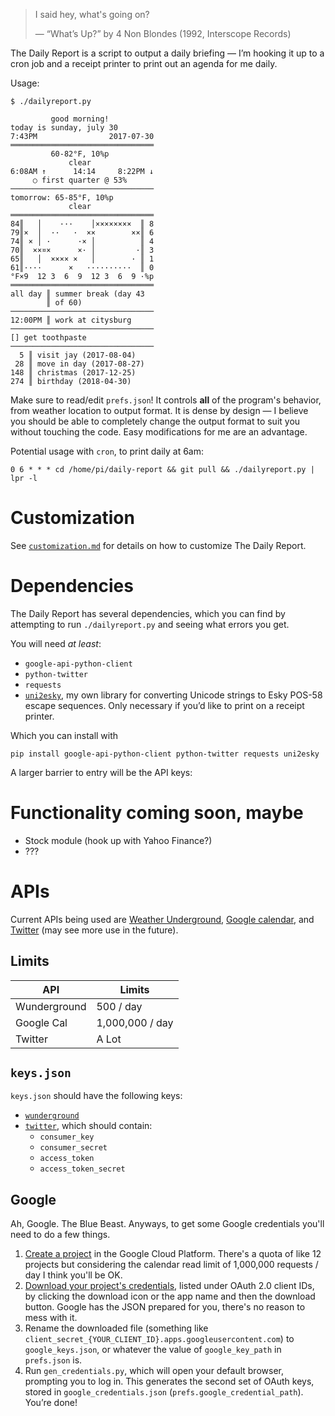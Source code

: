 > I said hey, what's going on?
>
> — “What’s Up?” by 4 Non Blondes (1992, Interscope Records)

The Daily Report is a script to output a daily briefing — I’m hooking it up
to a cron job and a receipt printer to print out an agenda for me daily.

Usage:

    $ ./dailyreport.py

             good morning!
    today is sunday, july 30
    7:43PM                2017-07-30
    ════════════════════════════════
             60-82°F, 10%p
                 clear
    6:08AM ↑      14:14     8:22PM ↓
         ○ first quarter @ 53%
    ────────────────────────────────
    tomorrow: 65-85°F, 10%p
                 clear
    ════════════════════════════════
    84║   │    ···    │××××××××  ║ 8
    79║×  │  ··   ·  ××        ××║ 6
    74║ × │ ·      ·× │          ║ 4
    70║  ××¤×      ×· │         ·║ 3
    65║   │  ×××× ×   │        · ║ 1
    61║····      ×   ··········  ║ 0
    °F×9  12 3  6  9  12 3  6  9 ·%p
    ════════════════════════════════
    all day ║ summer break (day 43
            ║ of 60)
    ────────────────────────────────
    12:00PM ║ work at citysburg
    ────────────────────────────────
    [] get toothpaste
    ────────────────────────────────
      5 ║ visit jay (2017-08-04)
     28 ║ move in day (2017-08-27)
    148 ║ christmas (2017-12-25)
    274 ║ birthday (2018-04-30)


Make sure to read/edit `prefs.json`! It controls **all** of the program's
behavior, from weather location to output format. It is dense by design — I
believe you should be able to completely change the output format to suit you
without touching the code. Easy modifications for me are an advantage.

Potential usage with `cron`, to print daily at 6am:

    0 6 * * * cd /home/pi/daily-report && git pull && ./dailyreport.py | lpr -l

# Customization

See [`customization.md`][cust] for details on how to customize The Daily Report.

# Dependencies

The Daily Report has several dependencies, which you can find by attempting to
run `./dailyreport.py` and seeing what errors you get.

You will need *at least*:

* `google-api-python-client`
* `python-twitter`
* `requests`
* [`uni2esky`][uni2esky], my own library for converting Unicode strings to Esky
  POS-58 escape sequences. Only necessary if you’d like to print on a receipt
  printer.

Which you can install with

    pip install google-api-python-client python-twitter requests uni2esky

A larger barrier to entry will be the API keys:

# Functionality coming soon, maybe

* Stock module (hook up with Yahoo Finance?)
* ???

# APIs

Current APIs being used are [Weather Underground][wunderground], [Google
calendar][gcal], and [Twitter][twitter] (may see more use in the future).

## Limits

API          |Limits
-------------|---------------
Wunderground |500 / day
Google Cal   |1,000,000 / day
Twitter      |A Lot

## `keys.json`

`keys.json` should have the following keys:

* [`wunderground`][wunderground]
* [`twitter`][twitter], which should contain:
    * `consumer_key`
    * `consumer_secret`
    * `access_token`
    * `access_token_secret`

## Google

Ah, Google. The Blue Beast. Anyways, to get some Google credentials you'll need
to do a few things.

1. [Create a project][proj] in the Google Cloud Platform. There's a quota of
   like 12 projects but considering the calendar read limit of 1,000,000
   requests / day I think you'll be OK.
2. [Download your project's credentials][creds], listed under OAuth 2.0 client
   IDs, by clicking the download icon or the app name and then the download
   button. Google has the JSON prepared for you, there's no reason to mess with
   it.
3. Rename the downloaded file (something like
   `client_secret_{YOUR_CLIENT_ID}.apps.googleusercontent.com`) to
   `google_keys.json`, or whatever the value of `google_key_path` in
   `prefs.json` is.
4. Run `gen_credentials.py`, which will open your default browser, prompting
   you to log in. This generates the second set of OAuth keys, stored in
   `google_credentials.json` (`prefs.google_credential_path`). You’re done!

[wunderground]: https://www.wunderground.com/weather/api
[twitter]: https://apps.twitter.com/app/new
[gcal]: https://console.cloud.google.com/apis/dashboard
[creds]: https://console.cloud.google.com/apis/credentials
[proj]: https://console.cloud.google.com/projectcreate
[uni2esky]: https://pypi.python.org/pypi/uni2esky
[fmt-strings]: https://docs.python.org/3/library/string.html#format-string-syntax
[iso8601]: https://en.m.wikipedia.org/wiki/ISO_8601
[strftime]: https://docs.python.org/3/library/datetime.html#strftime-strptime-behavior
[cust]: ./blob/master/customization.md
